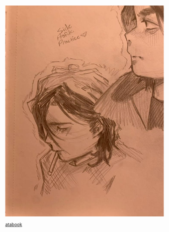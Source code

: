 ![notmine](https://github.com/keIIic/keIIic/blob/main/96a4ac23dac129ea45655115911687d0%20(1).jpg) 

[atabook](https://kellic.atabook.org/)

